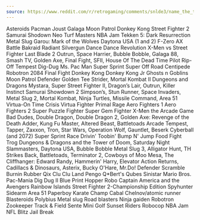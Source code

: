 ```yaml
---
source: https://www.reddit.com/r/retrogaming/comments/snlde3/name_the_ten_best_arcade_games_dont_repeat_an/?share_id=XnjYTxqpQGJJD4pmvVw7i&utm_content=1&utm_medium=android_app&utm_name=androidcss&utm_source=share&utm_term=1
---
```


Asteroids
Pacman
Joust
Galaga
Moon Patrol
Donkey Kong
Street Fighter 2
Samurai Shodown
Neo Turf Masters
NBA Jam
Tekken 5: Dark Resurrection
Metal Slug
Garou: Mark of the Wolves
Daytona USA (1 and 2)
F-Zero AX
Battle Bakraid
Radiant Silvergun
Dance Dance Revolution
X-Men vs Street Fighter
Last Blade 2
Outrun, 
Space Harrier, 
Bubble Bobble, 
Galaga 88, 
Smash TV, 
Golden Axe, 
Final Fight, 
SFII, 
House Of The Dead
Time Pilot 
Rip-Off 
Tempest 
Dig-Dug 
Ms. Pac Man 
Super Sprint 
Super Off Road 
Centipede 
Robotron 
2084 
Final Fight
Donkey Kong
Donkey Kong Jr
Ghosts n Goblins
Moon Patrol
Defender
Golden Tee
Strider, 
Mortal Kombat II
Dungeons and Dragons Mystara, 
Super Street Fighter II, 
Dragon’s Lair, 
Outrun, 
Killer Instinct
Samurai Showdown 2
Simpson’s, 
Stun Runner, 
Space Invaders, 
Metal Slug 2, 
Mortal Kombat, 
Ninja Turtles, 
Missile Command, 
Area 51
Virtua-On
Time Crisis
Virtua Fighter
Primal Rage
Aero Fighters 1
Aero Fighters 2
Super Puzzle Fighter
Super Gem Fighter
X-Men the Arcade Game
Bad Dudes, 
Double Dragon, 
Double Dragon 2, 
Golden Axe: Revenge of the Death Adder, 
Kung Fu Master, 
Altered Beast, 
Battletoads Arcade
Tempest, 
Tapper, 
Zaxxon, 
Tron, 
Star Wars, 
Operation Wolf, 
Gauntlet, 
Beserk
Cyberball (and 2072)
Super Sprint
Race Drivin'
Toobin'
Bump N' Jump
Food Fight
Trog
Dungeons & Dragons and the Tower of Doom, 
Saturday Night Slammasters, 
Daytona USA, 
Bubble Bobble
Metal Slug 3, 
Alligator Hunt, 
TH Strikes Back, 
Battletoads, 
Terminator 2, 
Cowboys of Moo Mesa, 
The Cliffhanger: Edward Randy, 
Hammerin' Harry, 
Elevator Action Returns, 
Cadillacs & Dinosaurs, 
Asterix, 
Bucky O'Hare,
Mr.Do!
Defender
Scramble
Burnin Rubber
Qix
 Clu Clu Land
Pengo
Q*Bert's Qubes
Sinistar
Mario Bros.
Pac-Mania
Dig Dug II
Blue Print
Hopper Robo
Captain America and the Avengers
Rainbow Islands
Street Fighter 2-Championship Edition
Spyhunter
Sidearm
Area 51
Paperboy
Karate Champ
Cabal
Chelnov/atomic runner
Blasteroids
Polybius
Metal slug
Road blasters
Ninja gaiden
Robotron
Zookeeper
Track & Field
Sente Mini Golf
Sunset Riders
Robocop
NBA Jam
NFL Blitz
Jail Break